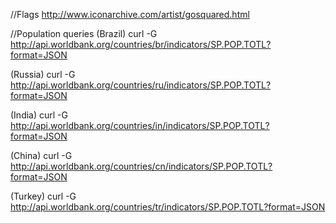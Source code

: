 

//Flags
http://www.iconarchive.com/artist/gosquared.html

//Population queries
(Brazil)
curl -G http://api.worldbank.org/countries/br/indicators/SP.POP.TOTL?format=JSON

(Russia)
curl -G http://api.worldbank.org/countries/ru/indicators/SP.POP.TOTL?format=JSON

(India)
curl -G http://api.worldbank.org/countries/in/indicators/SP.POP.TOTL?format=JSON

(China)
curl -G http://api.worldbank.org/countries/cn/indicators/SP.POP.TOTL?format=JSON

(Turkey)
curl -G http://api.worldbank.org/countries/tr/indicators/SP.POP.TOTL?format=JSON
